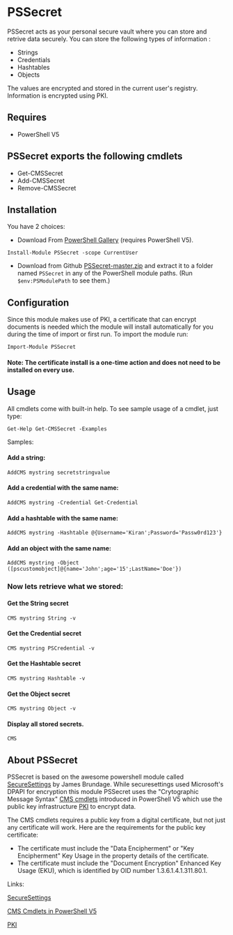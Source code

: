 PSSecret
=======

PSSecret acts as your personal secure vault where you can store and retrive data securely.
You can store the following types of information :

* Strings
* Credentials 
* Hashtables 
* Objects

The values are encrypted and stored in the current user's registry. Information is encrypted using PKI.

## Requires

* PowerShell V5

## PSSecret exports the following cmdlets

* Get-CMSSecret
* Add-CMSSecret
* Remove-CMSSecret



## Installation

You have 2 choices:
* Download From [PowerShell Gallery](https://www.powershellgallery.com/packages/PSSecret/1.0.0) (requires PowerShell V5).

```
Install-Module PSSecret -scope CurrentUser
```
* Download from Github [PSSecret-master.zip](https://github.com/v2kiran/PSSecret/archive/master.zip) and extract it to a folder named `PSSecret` in any of the PowerShell module paths. 
(Run `$env:PSModulePath` to see them.)



## Configuration

Since this module makes use of PKI, a certificate that can encrypt documents is needed which the module will install automatically for you during the time of import or first run.
To import the module run:
```
Import-Module PSSecret
```

#### Note: The certificate install is a one-time action and does not need to be installed on every use.

## Usage

All cmdlets come with built-in help. To see sample usage of a cmdlet, just type:

```
Get-Help Get-CMSSecret -Examples
```

Samples:


#### Add a string:
```
AddCMS mystring secretstringvalue
```
#### Add a credential with the same name:
```
AddCMS mystring -Credential Get-Credential
```
#### Add a hashtable with the same name:
```
AddCMS mystring -Hashtable @{Username='Kiran';Password='Passw0rd123'}
```
#### Add an object with the same name:
```
AddCMS mystring -Object ([pscustomobject]@{name='John';age='15';LastName='Doe'})
```


### Now lets retrieve what we stored:

#### Get the String secret
```
CMS mystring String -v
```
#### Get the Credential secret
```
CMS mystring PSCredential -v
```
#### Get the Hashtable secret
```
CMS mystring Hashtable -v
```
#### Get the Object secret
```
CMS mystring Object -v
```
#### Display all stored secrets.
```
CMS
```

## About PSSecret

PSSecret is based on the awesome powershell module called [SecureSettings](https://github.com/StartAutomating/SecureSettings) by James Brundage.
While securesettings used Microsoft's DPAPI for encryption this module PSSecret uses the "Crytographic Message Syntax" [CMS cmdlets](https://technet.microsoft.com/en-us/library/dn807171.aspx) 
introduced in PowerShell V5 which use the public key infrastructure [PKI](https://msdn.microsoft.com/en-us/library/windows/desktop/bb427432(v=vs.85).aspx) to encrypt data.
 
The CMS cmdlets requires a public key from a digital certificate, but not just any certificate will work. Here are the requirements for the public key certificate:

* The certificate must include the "Data Encipherment" or "Key Encipherment" Key Usage in the property details of the certificate.
* The certificate must include the "Document Encryption" Enhanced Key Usage (EKU), which is identified by OID number 1.3.6.1.4.1.311.80.1.


Links:

[SecureSettings](https://github.com/StartAutomating/SecureSettings)

[CMS Cmdlets in PowerShell V5](https://technet.microsoft.com/en-us/library/dn807171.aspx)

[PKI](https://msdn.microsoft.com/en-us/library/windows/desktop/bb427432(v=vs.85).aspx)

